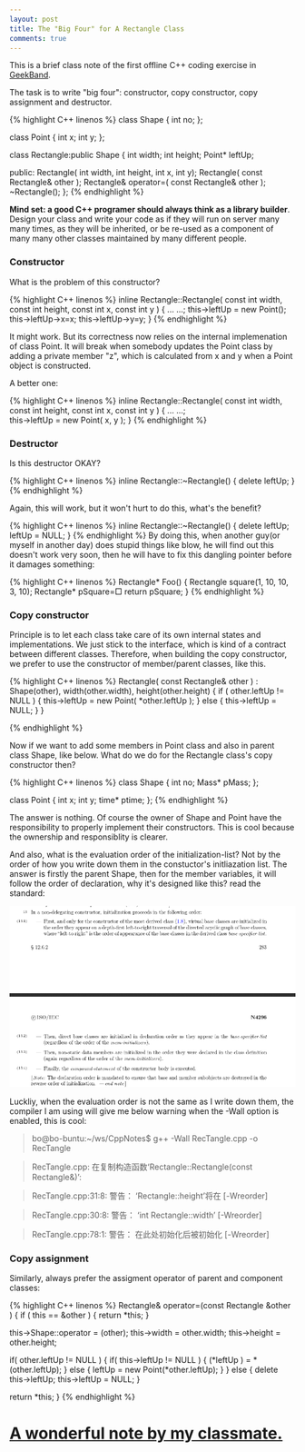 ```yaml
---
layout: post
title: The "Big Four" for A Rectangle Class
comments: true
---
```

This is a brief class note of the first offline C++ coding exercise in [GeekBand](http://www.geekband.com).

The task is to write "big four": constructor, copy constructor, copy assignment and destructor.
   
{% highlight C++ linenos %}
class Shape
{
   int no;
};

class Point
{
   int x;
   int y;
};

class Rectangle:public Shape
{
   int width;
   int height;
   Point* leftUp;

public:
   Rectangle( int width, int height, int x, int y);
   Rectangle( const Rectangle& other );
   Rectangle& operator=( const Rectangle& other );
   ~Rectangle();
};
{% endhighlight %}

**Mind set: a good C++ programer should always think as a library builder**. Design your class and write your code as if they will run on server many many times, as they will be inherited, or be re-used as a component of many many other classes maintained by many different people.


### Constructor ###

What is the problem of this constructor? 

{% highlight C++ linenos %}
inline Rectangle::Rectangle( const int width, const int height, const int x, const int y )
{
   ... ...;
   this->leftUp = new Point();
   this->leftUp->x=x;
   this->leftUp->y=y;
}
{% endhighlight %}

It might work. But its correctness now relies on the internal implemenation of class Point. It will break when somebody updates the Point class by adding a private member "z", which is calculated from x and y when a Point object is constructed.
   
A better one:

{% highlight C++ linenos %}
inline Rectangle::Rectangle( const int width, const int height, const int x, const int y )
{
   ... ...;  
   this->leftUp = new Point( x, y );
}
{% endhighlight %}


### Destructor ###
Is this destructor OKAY?

{% highlight C++ linenos %}
inline Rectangle::~Rectangle()
{
   delete leftUp;
}
{% endhighlight %}

Again, this will work, but it won't hurt to do this, what's the benefit?

{% highlight C++ linenos %}
inline Rectangle::~Rectangle()
{
   delete leftUp;
   leftUp = NULL;
}
{% endhighlight %}
By doing this, when another guy(or myself in another day) does stupid things like blow, he will find out this doesn't work very soon, then he will have to fix this dangling pointer before it damages something:

{% highlight C++ linenos %}
Rectangle* Foo()
{
   Rectangle square(1, 10, 10, 3, 10);
   Rectangle* pSquare=&square;
   return pSquare;
}
{% endhighlight %}


### Copy constructor ###
Principle is to let each class take care of its own internal states and implementations. We just stick to the interface, which is kind of a contract between different classes. Therefore, when building the copy constructor, we prefer to use the constructor of member/parent classes, like this. 

{% highlight C++ linenos %}
Rectangle( const Rectangle& other )
: Shape(other),
  width(other.width),
  height(other.height)
{
   if ( other.leftUp != NULL )
   {
      this->leftUp = new Point( *other.leftUp ); 
   }
   else
   {
      this->leftUp = NULL;
   }
}

{% endhighlight %}

Now if we want to add some members in Point class and also in parent class Shape, like below. What do we do for the Rectangle class's copy constructor then?

{% highlight C++ linenos %}
class Shape
{
   int no;
   Mass* pMass;
};

class Point
{
   int x;
   int y;
   time* ptime;
};
{% endhighlight %}

The answer is nothing. Of course the owner of Shape and Point have the responsibility to properly implement their constructors. This is cool because the ownership and responsiblity is clearer.

And also, what is the evaluation order of the initialization-list? Not by the order of how you write down them in the constuctor's initliazation list. The answer is firstly the parent Shape, then for the member variables, it will follow the order of declaration, why it's designed like this? read the standard: 

![init order](/pics/initOrder.png)


Luckliy, when the evaluation order is not the same as I write down them, the compiler I am using will give me below warning when the -Wall option is enabled, this is cool:
>bo@bo-buntu:~/ws/CppNotes$ g++ -Wall RecTangle.cpp -o RecTangle

>RecTangle.cpp: 在复制构造函数‘Rectangle::Rectangle(const Rectangle&)’:

>RecTangle.cpp:31:8: 警告： ‘Rectangle::height’将在 [-Wreorder]

>RecTangle.cpp:30:8: 警告：   ‘int Rectangle::width’ [-Wreorder]

>RecTangle.cpp:78:1: 警告：   在此处初始化后被初始化 [-Wreorder]

### Copy assignment ###
Similarly, always prefer the assigment operator of parent and component classes:

{% highlight C++ linenos %}
Rectangle& operator=(const Rectangle &other )
{
   if ( this == &other )
   {
      return *this;
   }

   this->Shape::operator = (other);
   this->width = other.width;
   this->height = other.height;

   if( other.leftUp != NULL )
   {
      if( this->leftUp != NULL )
      {
         (*leftUp ) = *(other.leftUp);
      }
      else
      {
         leftUp = new Point(*other.leftUp);
      }
   }
   else
   {
      delete this->leftUp;
      this->leftUp = NULL;
   }

   return *this;
}
{% endhighlight %}


# [A wonderful note by my classmate.](http://www.jianshu.com/p/629c743b0fd3?utm_campaign=maleskine&utm_content=note&utm_medium=reader_share&utm_source=weixin&from=groupmessage&isappinstalled=0)

         

